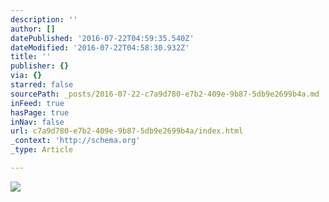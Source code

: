 ```yaml
---
description: ''
author: []
datePublished: '2016-07-22T04:59:35.540Z'
dateModified: '2016-07-22T04:58:30.932Z'
title: ''
publisher: {}
via: {}
starred: false
sourcePath: _posts/2016-07-22-c7a9d780-e7b2-409e-9b87-5db9e2699b4a.md
inFeed: true
hasPage: true
inNav: false
url: c7a9d780-e7b2-409e-9b87-5db9e2699b4a/index.html
_context: 'http://schema.org'
_type: Article

---
```

![](https://the-grid-user-content.s3-us-west-2.amazonaws.com/21537a8e-bfb1-4a61-b05b-e686571124c3.jpg)